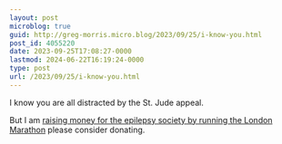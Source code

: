 ```yaml
---
layout: post
microblog: true
guid: http://greg-morris.micro.blog/2023/09/25/i-know-you.html
post_id: 4055220
date: 2023-09-25T17:08:27-0000
lastmod: 2024-06-22T16:19:24-0000
type: post
url: /2023/09/25/i-know-you.html
---
```

I know you are all distracted by the St. Jude appeal.

But I am [raising money for the epilepsy society by running the London Marathon](https://www.justgiving.com/page/greg-morris-lm2024) please consider donating. 
